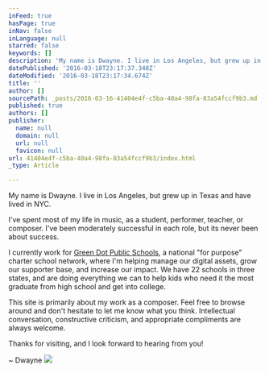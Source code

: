 ```yaml
---
inFeed: true
hasPage: true
inNav: false
inLanguage: null
starred: false
keywords: []
description: 'My name is Dwayne. I live in Los Angeles, but grew up in Texas and have lived in NYC.'
datePublished: '2016-03-18T23:17:37.348Z'
dateModified: '2016-03-18T23:17:34.674Z'
title: ''
author: []
sourcePath: _posts/2016-03-16-41404e4f-c5ba-40a4-98fa-83a54fccf9b3.md
published: true
authors: []
publisher:
  name: null
  domain: null
  url: null
  favicon: null
url: 41404e4f-c5ba-40a4-98fa-83a54fccf9b3/index.html
_type: Article

---
```

My name is Dwayne. I live in Los Angeles, but grew up in Texas and have lived in NYC.

I've spent most of my life in music, as a student, performer, teacher, or composer. I've been moderately successful in each role, but its never been about success.

I currently work for [Green Dot Public Schools][0], a national "for purpose" charter school network, where I'm helping manage our digital assets, grow our supporter base, and increase our impact. We have 22 schools in three states, and are doing everything we can to help kids who need it the most graduate from high school and get into college.

This site is primarily about my work as a composer. Feel free to browse around and don't hesitate to let me know what you think. Intellectual conversation, constructive criticism, and appropriate compliments are always welcome.

Thanks for visiting, and I look forward to hearing from you!

~ Dwayne
![](https://the-grid-user-content.s3-us-west-2.amazonaws.com/694aad7d-b028-4744-80e1-673be9577e10.jpg)

[0]: http://www.greendot.org/